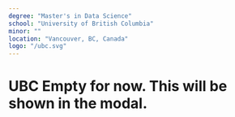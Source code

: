 ```yaml
---
degree: "Master's in Data Science"
school: "University of British Columbia"
minor: ""
location: "Vancouver, BC, Canada"
logo: "/ubc.svg"
---
```


# UBC Empty for now. This will be shown in the modal.
